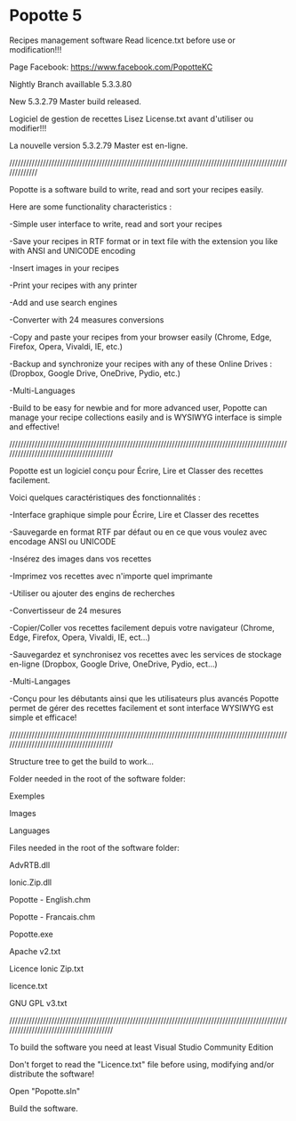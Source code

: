 # Popotte 5
Recipes management software Read licence.txt before use or modification!!!

Page Facebook: https://www.facebook.com/PopotteKC

Nightly Branch availlable 5.3.3.80

New 5.3.2.79 Master build released.

Logiciel de gestion de recettes Lisez License.txt avant d'utiliser ou modifier!!!

La nouvelle version 5.3.2.79 Master est en-ligne.

/////////////////////////////////////////////////////////////////////////////////////////////////////////////

Popotte is a software build to write, read and sort your recipes easily.

Here are some functionality characteristics :

-Simple user interface to write, read and sort your recipes 

-Save your recipes in RTF format or in text file with the extension you like with ANSI and UNICODE encoding  

-Insert images in your recipes 

-Print your recipes with any printer 

-Add and use search engines 

-Converter with 24 measures conversions  

-Copy and paste your recipes from your browser easily (Chrome, Edge, Firefox, Opera, Vivaldi, IE, etc.) 

-Backup and synchronize your recipes with any of these Online Drives : (Dropbox, Google Drive, OneDrive, Pydio, etc.) 

-Multi-Languages 

-Build to be easy for newbie and for more advanced user, Popotte can manage your recipe collections easily and is WYSIWYG interface is simple and effective!


////////////////////////////////////////////////////////////////////////////////////////////////////////////////////////////////////////


Popotte est un logiciel conçu pour Écrire, Lire et Classer des recettes facilement.

Voici quelques caractéristiques des fonctionnalités :

-Interface graphique simple pour Écrire, Lire et Classer des recettes 

-Sauvegarde en format RTF par défaut ou en ce que vous voulez avec encodage ANSI ou UNICODE 

-Insérez des images dans vos recettes 

-Imprimez vos recettes avec n'importe quel imprimante 

-Utiliser ou ajouter des engins de recherches 

-Convertisseur de 24 mesures 

-Copier/Coller vos recettes facilement depuis votre navigateur (Chrome, Edge, Firefox, Opera, Vivaldi, IE, ect...) 

-Sauvegardez et synchronisez vos recettes avec les services de stockage en-ligne (Dropbox, Google Drive, OneDrive, Pydio, ect...) 

-Multi-Langages 

-Conçu pour les débutants ainsi que les utilisateurs plus avancés Popotte permet de gérer des recettes facilement et sont interface WYSIWYG est simple et efficace!

////////////////////////////////////////////////////////////////////////////////////////////////////////////////////////////////////////

Structure tree to get the build to work...

Folder needed in the root of the software folder:

Exemples

Images

Languages


Files needed in the root of the software folder:

AdvRTB.dll

Ionic.Zip.dll

Popotte - English.chm

Popotte - Francais.chm

Popotte.exe

Apache v2.txt

Licence Ionic Zip.txt

licence.txt

GNU GPL v3.txt

////////////////////////////////////////////////////////////////////////////////////////////////////////////////////////////////////////

To build the software you need at least Visual Studio Community Edition

Don't forget to read the "Licence.txt" file before using, modifying and/or distribute the software!

Open "Popotte.sln"

Build the software.

